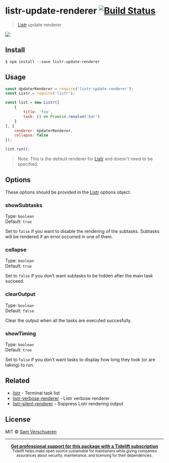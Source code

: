 # listr-update-renderer [![Build Status](https://travis-ci.org/SamVerschueren/listr-update-renderer.svg?branch=master)](https://travis-ci.org/SamVerschueren/listr-update-renderer)

> [Listr](https://github.com/SamVerschueren/listr) update renderer

<img src="screenshot.gif" />


## Install

```
$ npm install --save listr-update-renderer
```


## Usage

```js
const UpdaterRenderer = require('listr-update-renderer');
const Listr = require('listr');

const list = new Listr([
    {
        title: 'foo',
        task: () => Promise.resolve('bar')
    }
], {
    renderer: UpdaterRenderer,
	collapse: false
});

list.run();
```

> Note: This is the default renderer for [Listr](https://github.com/SamVerschueren/listr) and doesn't need to be specified.


## Options

These options should be provided in the [Listr](https://github.com/SamVerschueren/listr) options object.

### showSubtasks

Type: `boolean`<br>
Default: `true`

Set to `false` if you want to disable the rendering of the subtasks. Subtasks will be rendered if an error occurred in one of them.

### collapse

Type: `boolean`<br>
Default: `true`

Set to `false` if you don't want subtasks to be hidden after the main task succeed.

### clearOutput

Type: `boolean`<br>
Default: `false`

Clear the output when all the tasks are executed succesfully.

### showTiming

Type: `boolean`<br>
Default: `true`

Set to `false` if you don't want tasks to display how long they took (or are taking) to run.

## Related

- [listr](https://github.com/SamVerschueren/listr) - Terminal task list
- [listr-verbose-renderer](https://github.com/SamVerschueren/listr-verbose-renderer) - Listr verbose renderer
- [listr-silent-renderer](https://github.com/SamVerschueren/listr-silent-renderer) - Suppress Listr rendering output


## License

MIT © [Sam Verschueren](https://github.com/SamVerschueren)


---

<div align="center">
	<b>
		<a href="https://tidelift.com/subscription/pkg/npm-listr-update-renderer?utm_source=npm-listr-update-renderer&utm_medium=referral&utm_campaign=enterprise&utm_term=repo">Get professional support for this package with a Tidelift subscription</a>
	</b>
	<br>
	<sub>
		Tidelift helps make open source sustainable for maintainers while giving companies<br>assurances about security, maintenance, and licensing for their dependencies.
	</sub>
</div>
